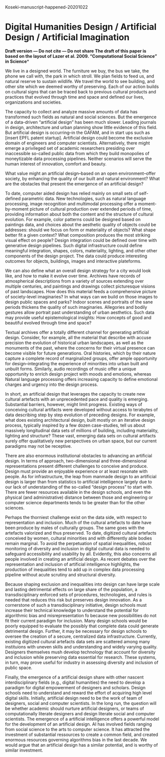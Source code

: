 Koseki-manuscript-happened-20201022

# Digital Humanities Design / Artificial Design / Artificial Imagination

**Draft version — Do not cite — Do not share**
**The draft of this paper is based on the layout of Lazer et al. 2009. “Computational Social Science” in Science***

We live in a designed world. The furniture we buy, the bus we take, the phone we call with, the park in which stroll. We plan fields to feed us, and natural reserve to sustain wildlife. We travel the world to see building, and other site which we deemed worthy of preserving. Each of our action builds on cultural signs that can be traced back to previous cultural products and practices that evolved through time and space and defined our lives, organizations and societies.

The capacity to collect and analyze massive amounts of data has transformed such fields as natural and social sciences. But the emergence of a data-driven “artificial design” has been much slower. Leading journals in design, architecture and urban planning show little evidence of this field. But artificial design is occurring–in the GAFAM, and in start ups such as [insert EPFL patent startup].  Artificial design could become the exclusive domain of engineers and computer scientists. Alternatively, there might emerge a privileged set of academic researchers presiding over inaccessible so-called public data from which they build monopolies of moneytizable data processing pipelines. Neither scenarios will serve the human interest of innovation, comfort and beauty.

What value might an artificial design–based on an open environment–offer society, by enhancing the quality of our built and natural environment? What are the obstacles that present the emergence of an artificial design?

To date, computer aided design has relied mainly on small sets of self-defined parametric data. New technologies, such as natural language processing, image recognition and multimodal processing offer a moment-by-moment picture of cultural production over extended periods of time, providing information about both the content and the structure of cultural evolution. For example, color patterns could be designed based on paintings data, and choices about the aesthetic quality of objects could be addresses: should we focus on form or materiality of objects? What shape better fit a given context? What composition produces the most striking visual effect on people? Design integration could be defined over time with generative design pipelines. Such digital infrastructure could define meaningful integration, shapes, colors, materiality, lighting, and other other components of the design project. The data could produce interesting outcomes for objects, buildings, images and interactive plateforms.

We can also define what an overall design strategy for a city would look like, and how to make it evolve over time. Archives have records of atmospherical descriptions from a variety of sources extending over multiple centuries, and paintings and drawings collect picturesque visions of past landscapes. How does this material feeds a comprehensive picture of society-level imaginaries? In what ways can we build on those images to design public spaces and parks? Indoor scenes and portraits of the sane periods thickens the quality of such imaginaries. Allegories and bodily gestures allow portrait past understanding of urban aesthetics. Such data may provide useful epistemological insights: How concepts of good and beautiful evolved through time and space?

Textual archives offer a totally different channel for generating artificial design. Consider, for example, all the material that describe with accuse precision the evolution of historical urban landscapes, as well as the monuments of the past, where the concerns for their virtual presence can become visible for future generations. Oral histories, which by their nature capture a complete record of marginalized groups, offer ample opportunity for design–integrating the experience of minorities into urban built and unbuilt forms. Similarly, audio recordings of music offer a unique opportunity to enrich design project with moods and emotions, whereas Natural language processing offers increasing capacity to define emotional charges and urgency into the design process.

In short, an artificial design that leverages the capacity to create new cultural artefacts with an unprecedented pace and quality is emerging. Substantial barriers, however, might limit progress. Existing ways of conceiving cultural artifacts were developed without access to terabytes of data describing step by step evolution of preceding designs. For example, what does existing architectural design, built mostly on an iterative design process, typically inspired by a few dozen case-studies, tell us about massively longitudinal data sets of millions of building, including materiality, lighting and structure? These vast, emerging data sets on cultural artifacts surely offer qualitatively new perspectives on urban space, but our current paradigms may not be receptive.

There are also enormous institutional obstacles to advancing an artificial design. In terms of approach, two-dimensional and three-dimensional representations present different challenges to conceive and produce. Design must provide an enjoyable experience or at least resonate with people. As for infrastructure, the leap from manmade design to an artificial design is larger than from statistics to artificial intelligence largely due to our lack of understanding of the so-called “design process” to start with. There are fewer resources available in the design schools, and even the physical (and administrative) distance between those and engineering or computer science departments tends to be greater than for the other sciences.

Perhaps the thorniest challenge exist on the data side, with respect to representation and inclusion. Much of the cultural artefacts to date have been produce by males of culturally groups. The same goes with the artefacts valorized and thus preserved. To date, digitized cultural artefacts conceived by women, cultural minorities and with differently able bodies remain marginal. To avoid the perpetuation of spatial inequalities, robust monitoring of diversity and inclusion in digital cultural data is needed to safeguard accessibility and usability by all. Evidently, this also concerns all people involved in creating an artificial design. As recent debates over the representation and inclusion of artificial intelligence highlights, the production of inequalities tend to add up in complex data processing pipeline without acute scrutiny and structural diversity. 

Because shaping exclusion and inequalities into design can have large scale and lasting detrimental effects on large share of the population, a transdisciplinary enforced sets of procedures, technologies, and rules is needed that reduces this risk but preserves design innovation. As a cornerstone of such a transdisciplinary initiative, design schools must increase their technical knowledge to understand the potential for algorithmic bias and misrepresentation fo because new possibilities do not fit their current paradigm for inclusion. Many design schools would be poorly equipped to evaluate the possibly that complete data could generate detrimental design. Further, it may be necessary for design schools to oversee the creation of a secure, centralized data infrastructure. Currently, existing digitized cultural artefacts data sets are scattered among many instituions with uneven skills and understanding and widely varying quality. Designers themselves mush develop technology that account for diversity and inclusion while preserving data essential for research. These systems, in turn, may prove useful for industry in assessing diversity and inclusion of public space.

Finally, the emergence of a artificial design share with other nascent interdisciplinary fields (e.g., digital humanities) the need to develop a paradigm for digital empowerment of designers and scholars. Design schools need to understand and reward the effort of acquiring high level digital skills. Initially, artificial design need to be the work of team of designers, social and computer scientists. In the long run, the question will be whether academic should nurture artificial designers, or teams of computationally literate designers and design literate social and computer scientists. The emergence of a artificial intelligence offers a powerful model for the development of an artificial design. AI has involved fields ranging from social science to the arts to computer science. It has attracted the investment of substantial ressources to create a common field, and created enormous resources governing algorithms bias in the last decade. We would argue that an artificial design has a similar potential, and is worthy of similar investment.